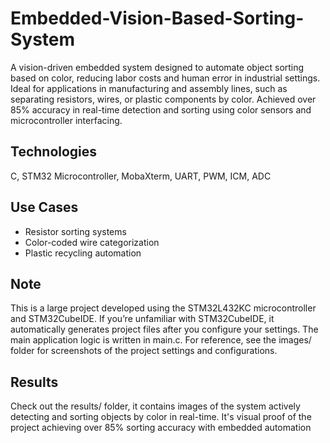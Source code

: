 # Embedded-Vision-Based-Sorting-System  
A vision-driven embedded system designed to automate object sorting based on color, reducing labor costs and human error in industrial settings. Ideal for applications in manufacturing and assembly lines, such as separating resistors, wires, or plastic components by color. Achieved over 85% accuracy in real-time detection and sorting using color sensors and microcontroller interfacing.  
## Technologies  
C, STM32 Microcontroller, MobaXterm, UART, PWM, ICM, ADC  
## Use Cases  
- Resistor sorting systems
- Color-coded wire categorization
- Plastic recycling automation  
## Note  
This is a large project developed using the STM32L432KC microcontroller and STM32CubeIDE. If you’re unfamiliar with STM32CubeIDE, it automatically generates project files after you configure your settings.
The main application logic is written in main.c.
For reference, see the images/ folder for screenshots of the project settings and configurations.

## Results  
Check out the results/ folder, it contains images of the system actively detecting and sorting objects by color in real-time. It's visual proof of the project achieving over 85% sorting accuracy with embedded automation
